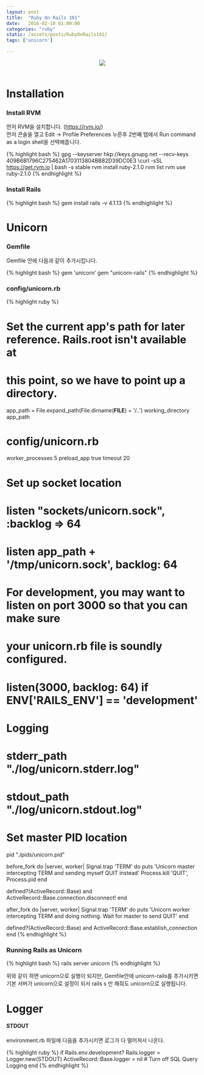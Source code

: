 ```yaml
---
layout: post
title:  "Ruby On Rails 101"
date:   2016-02-10 01:00:00
categories: "ruby"
static: /assets/posts/RubyOnRails101/
tags: ['unicorn']

---
```


<header>
<img src="{{ page.static }}rubyrails.png" class="img-responsive img-rounded">
</header>

# Installation

### Install RVM

먼저 RVM을 설치합니다. (https://rvm.io/)<br>
먼저 콘솔을 열고 Edit -> Profile Preferences 누른후 2번째 탭에서 Run command as a login shell을 선택해줍니다.

{% highlight bash %}
gpg --keyserver hkp://keys.gnupg.net --recv-keys 409B6B1796C275462A1703113804BB82D39DC0E3
\curl -sSL https://get.rvm.io | bash -s stable
rvm install ruby-2.1.0
rvm list
rvm use ruby-2.1.0
{% endhighlight %}


### Install Rails

{% highlight bash %}
gem install rails -v 4.1.13
{% endhighlight %}


# Unicorn

### Gemfile

Gemfile 안에 다음과 같이 추가시킵니다.

{% highlight bash %}
gem 'unicorn'
gem "unicorn-rails"
{% endhighlight %}

### config/unicorn.rb

{% highlight ruby %}
# Set the current app's path for later reference. Rails.root isn't available at
# this point, so we have to point up a directory.
app_path = File.expand_path(File.dirname(__FILE__) + '/..')
working_directory app_path

# config/unicorn.rb
worker_processes 5
preload_app true
timeout 20

# Set up socket location
# listen "sockets/unicorn.sock", :backlog => 64
# listen app_path + '/tmp/unicorn.sock', backlog: 64

# For development, you may want to listen on port 3000 so that you can make sure
# your unicorn.rb file is soundly configured.
# listen(3000, backlog: 64) if ENV['RAILS_ENV'] == 'development'

# Logging
# stderr_path "./log/unicorn.stderr.log"
# stdout_path "./log/unicorn.stdout.log"

# Set master PID location
pid "./pids/unicorn.pid"


before_fork do |server, worker|
  Signal.trap 'TERM' do
    puts 'Unicorn master intercepting TERM and sending myself QUIT instead'
    Process.kill 'QUIT', Process.pid
  end

  defined?(ActiveRecord::Base) and
      ActiveRecord::Base.connection.disconnect!
end

after_fork do |server, worker|
  Signal.trap 'TERM' do
    puts 'Unicorn worker intercepting TERM and doing nothing. Wait for master to send QUIT'
  end

  defined?(ActiveRecord::Base) and
      ActiveRecord::Base.establish_connection
end
{% endhighlight %}

### Running Rails as Unicorn

{% highlight bash %}
rails server unicorn
{% endhighlight %}

위와 같이 하면 unicorn으로 실행이 되지만, Gemfile안에 unicorn-rails를 추가시키면 <br>
기본 서버가 unicorn으로 설정이 되서 rails s 만 해줘도 unicorn으로 실행됩니다.


# Logger

#### **STDOUT**

environment.rb 파일에 다음을 추가시키면 로그가 다 떨어져서 나온다.

{% highlight ruby %}
if Rails.env.development?
  Rails.logger = Logger.new(STDOUT)
  ActiveRecord::Base.logger = nil # Turn off SQL Query Logging
end
{% endhighlight %}


